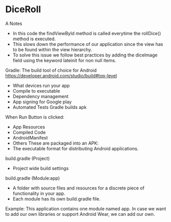 # DiceRoll
A
Notes
 - In this code the findViewById method is called everytime the rollDice() method is executed.
 - This slows down the performance of our application since the view has to be found within the view hierarchy.
 - To solve this issue we follow best practices by adding the diceImage field  using the keyword lateinit for non null items.


Gradle: The build tool of choice for Android
https://developer.android.com/studio/build#top-level
 - What devices run your app
 - Compile to executable
 - Dependency management
 - App signing for Google play
 - Automated Tests
 Gradle builds apk

 When Run Button is clicked:
 - App Resources
 - Compiled Code
 - AndroidManifest
 - Others
 These are packaged into an APK:
 - The executable format for distributing Android applications.

build.gradle (Project)
- Project wide build settings

build.gradle (Module:app)
- A folder with source files and resources for a discrete piece of functionality in your app.
- Each module has its own build.gradle file.

Example: This application contains one module named app. In case we want to add our own libraries
or support Android Wear, we can add our own.

